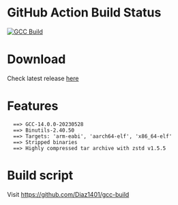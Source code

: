 # GitHub Action Build Status
[![GCC Build](https://github.com/Diaz1401/gcc-build/actions/workflows/toolchain-build.yml/badge.svg?branch=main)](https://github.com/Diaz1401/gcc-build/actions/workflows/toolchain-build.yml)

# Download
Check latest release [here](https://github.com/Diaz1401/gcc/releases/latest)

# Features
```
  ==> GCC-14.0.0-20230528
  ==> Binutils-2.40.50
  ==> Targets: 'arm-eabi', 'aarch64-elf', 'x86_64-elf'
  ==> Stripped binaries
  ==> Highly compressed tar archive with zstd v1.5.5
```

# Build script
Visit https://github.com/Diaz1401/gcc-build

